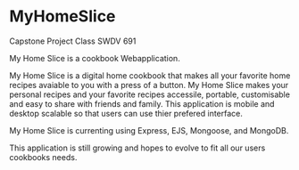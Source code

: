 # MyHomeSlice
Capstone Project  Class SWDV 691

My Home Slice is a cookbook Webapplication.

My Home Slice is a digital home cookbook that makes all your favorite home recipes avaiable to you with a press of a button.
My Home Slice makes your personal recipes and your favorite recipes accessile, portable, customisable and easy to share with friends and family. 
This application is mobile and desktop scalable so that users can use thier prefered interface. 

My Home Slice is currenting using Express, EJS, Mongoose, and MongoDB. 

This application is still growing and hopes to evolve to fit all our users cookbooks needs. 

